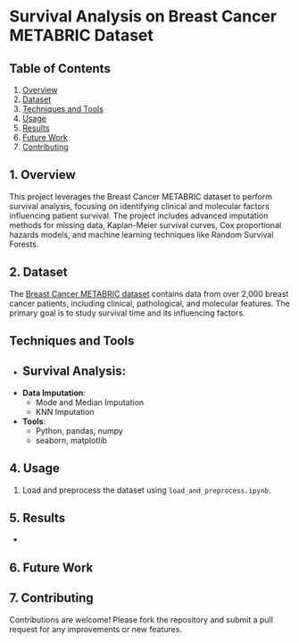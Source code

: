 # Survival Analysis on Breast Cancer METABRIC Dataset


## Table of Contents
1. [Overview](#overview)
2. [Dataset](#dataset)
3. [Techniques and Tools](#techniques-and-tools)
4. [Usage](#usage)
5. [Results](#results)
6. [Future Work](#future-work)
7. [Contributing](#contributing)


## **1. Overview**
This project leverages the Breast Cancer METABRIC dataset to perform survival analysis, focusing on identifying clinical and molecular factors influencing patient survival. The project includes advanced imputation methods for missing data, Kaplan-Meier survival curves, Cox proportional hazards models, and machine learning techniques like Random Survival Forests.


## **2. Dataset**
The [Breast Cancer METABRIC dataset](https://www.kaggle.com/datasets/gunesevitan/breast-cancer-metabric) contains data from over 2,000 breast cancer patients, including clinical, pathological, and molecular features. The primary goal is to study survival time and its influencing factors.


## Techniques and Tools
- **Survival Analysis**:
  - 
- **Data Imputation**:
  - Mode and Median Imputation
  - KNN Imputation
- **Tools**:
  - Python, pandas, numpy
  - seaborn, matplotlib


## **4. Usage**
1. Load and preprocess the dataset using `load_and_preprocess.ipynb`.
<!--2. Perform survival analysis using `survival_analysis.ipynb`.
<!--3. Visualize results (e.g., Kaplan-Meier curves) in the notebook.
4. Use the provided scripts for batch processing or reproducible workflows.-->


## **5. Results**
-

## **6. Future Work**


## **7. Contributing**
Contributions are welcome! Please fork the repository and submit a pull request for any improvements or new features.

